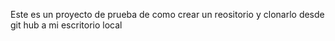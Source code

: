 Este es un proyecto de prueba de como crear un reositorio y clonarlo desde git hub a mi escritorio local

